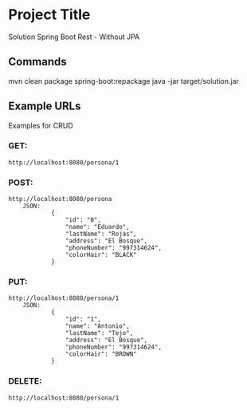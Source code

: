# Project Title

Solution Spring Boot Rest - Without JPA

## Commands

mvn clean package spring-boot:repackage
java -jar target/solution.jar

## Example URLs

Examples for CRUD
### GET: 
```
http://localhost:8080/persona/1
```
### POST:
```
http://localhost:8080/persona
	JSON:
		 	{
				"id": "0",
				"name": "Eduardo",
				"lastName": "Rojas",
				"address": "El Bosque",
				"phoneNumber": "997314624",
				"colorHair": "BLACK"
			}
```			
### PUT:
```
http://localhost:8080/persona/1
	JSON:
		 	{
				"id": "1",
				"name": "Antonio",
				"lastName": "Tejo",
				"address": "El Bosque",
				"phoneNumber": "997314624",
				"colorHair": "BROWN"
			}
```			
### DELETE:
```
http://localhost:8080/persona/1
```
